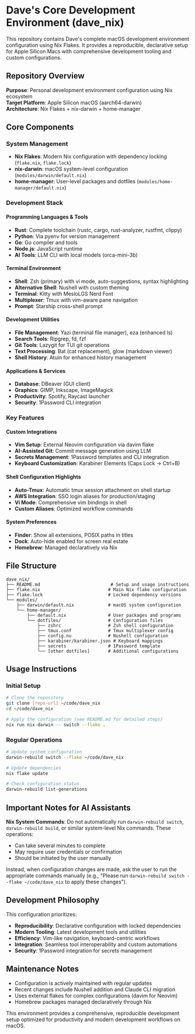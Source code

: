 # Dave's Core Development Environment (dave_nix)

This repository contains Dave's complete macOS development environment configuration using Nix Flakes. It provides a reproducible, declarative setup for Apple Silicon Macs with comprehensive development tooling and custom configurations.

## Repository Overview

**Purpose**: Personal development environment configuration using Nix ecosystem  
**Target Platform**: Apple Silicon macOS (aarch64-darwin)  
**Architecture**: Nix Flakes + nix-darwin + home-manager

## Core Components

### System Management
- **Nix Flakes**: Modern Nix configuration with dependency locking (`flake.nix`, `flake.lock`)
- **nix-darwin**: macOS system-level configuration (`modules/darwin/default.nix`)
- **home-manager**: User-level packages and dotfiles (`modules/home-manager/default.nix`)

### Development Stack

#### Programming Languages & Tools
- **Rust**: Complete toolchain (rustc, cargo, rust-analyzer, rustfmt, clippy)
- **Python**: Via pyenv for version management
- **Go**: Go compiler and tools
- **Node.js**: JavaScript runtime
- **AI Tools**: LLM CLI with local models (orca-mini-3b)

#### Terminal Environment
- **Shell**: Zsh (primary) with vi mode, auto-suggestions, syntax highlighting
- **Alternative Shell**: Nushell with custom theming
- **Terminal**: Kitty with MesloLGS Nerd Font
- **Multiplexer**: Tmux with vim-aware pane navigation
- **Prompt**: Starship cross-shell prompt

#### Development Utilities
- **File Management**: Yazi (terminal file manager), eza (enhanced ls)
- **Search Tools**: Ripgrep, fd, fzf
- **Git Tools**: Lazygit for TUI git operations
- **Text Processing**: Bat (cat replacement), glow (markdown viewer)
- **Shell History**: Atuin for enhanced history management

#### Applications & Services
- **Database**: DBeaver (GUI client)
- **Graphics**: GIMP, Inkscape, ImageMagick
- **Productivity**: Spotify, Raycast launcher
- **Security**: 1Password CLI integration

### Key Features

#### Custom Integrations
- **Vim Setup**: External Neovim configuration via davim flake
- **AI-Assisted Git**: Commit message generation using LLM
- **Secrets Management**: 1Password templates and CLI integration
- **Keyboard Customization**: Karabiner Elements (Caps Lock → Ctrl+B)

#### Shell Configuration Highlights
- **Auto-Tmux**: Automatic tmux session attachment on shell startup
- **AWS Integration**: SSO login aliases for production/staging
- **Vi Mode**: Comprehensive vim bindings in shell
- **Custom Aliases**: Optimized workflow commands

#### System Preferences
- **Finder**: Show all extensions, POSIX paths in titles
- **Dock**: Auto-hide enabled for screen real estate
- **Homebrew**: Managed declaratively via Nix

## File Structure

```
dave_nix/
├── README.md                           # Setup and usage instructions
├── flake.nix                          # Main Nix flake configuration
├── flake.lock                         # Locked dependency versions
└── modules/
    ├── darwin/default.nix             # macOS system configuration
    └── home-manager/
        ├── default.nix                # User packages and programs
        └── dotfiles/                  # Configuration files
            ├── zshrc                  # Zsh shell configuration
            ├── tmux.conf              # Tmux multiplexer config
            ├── config.nu              # Nushell configuration
            ├── karabiner/karabiner.json # Keyboard mappings
            ├── secrets                # 1Password template
            └── [other dotfiles]       # Additional configurations
```

## Usage Instructions

### Initial Setup
```bash
# Clone the repository
git clone [repo-url] ~/code/dave_nix
cd ~/code/dave_nix

# Apply the configuration (see README.md for detailed steps)
nix run nix-darwin -- switch --flake .
```

### Regular Operations
```bash
# Update system configuration
darwin-rebuild switch --flake ~/code/dave_nix

# Update dependencies
nix flake update

# Check configuration status
darwin-rebuild list-generations
```

## Important Notes for AI Assistants

**Nix System Commands**: Do not automatically run `darwin-rebuild switch`, `darwin-rebuild build`, or similar system-level Nix commands. These operations:
- Can take several minutes to complete
- May require user credentials or confirmation
- Should be initiated by the user manually

Instead, when configuration changes are made, ask the user to run the appropriate commands manually (e.g., "Please run `darwin-rebuild switch --flake ~/code/dave_nix` to apply these changes").

## Development Philosophy

This configuration prioritizes:
- **Reproducibility**: Declarative configuration with locked dependencies
- **Modern Tooling**: Latest development tools and utilities
- **Efficiency**: Vim-like navigation, keyboard-centric workflows
- **Integration**: Seamless tool interoperability and custom automations
- **Security**: 1Password integration for secrets management

## Maintenance Notes

- Configuration is actively maintained with regular updates
- Recent changes include Nushell addition and Claude CLI migration
- Uses external flakes for complex configurations (davim for Neovim)
- Homebrew packages managed declaratively through Nix

This environment provides a comprehensive, reproducible development setup optimized for productivity and modern development workflows on macOS.
